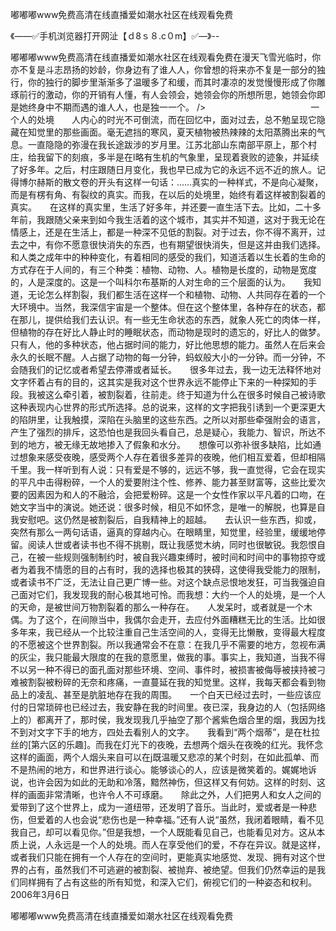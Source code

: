 嘟嘟嘟www免费高清在线直播爱如潮水社区在线观看免费

《——✅手机浏览器打开网沚【ｄ8ｓ８.c０m】✅—》--

嘟嘟嘟www免费高清在线直播爱如潮水社区在线观看免费在漫天飞雪光临时，你亦不复是斗志昂扬的妙龄，你身边有了谁人人，你曾想的将来亦不复是一部分的独行，你的独行的脚步里渐渐多了温暖多了和缓，而其时凄凉的发觉慢慢形成了你雕琢前行的激动，你的开销有人懂，有人会领会，她领会你的所想所思，她领会你即是她终身中不期而遇的谁人人，也是独一一个。
/>　　　　　　　　　　　　一个人的处境　　人内心的时光不可倒流，而在回忆中，面对过去，总不勉呈现它隐藏在知觉里的那些画面。毫无遮挡的寒风，夏天植物被热辣辣的太阳蒸腾出来的气息。一直隐隐的弥漫在我长途跋涉的岁月里。江苏北部山东南部平原上，那个村庄，给我留下的刻痕，多半是在l略有生机的气象里，呈现着衰败的迹象，并延续了好多年。之后，村庄跟随日月变化，我也早已成为它的永远不远不近的旅人。记得博尔赫斯的散文卷的开头有这样一句话：……真实的一种样式，不是向心凝聚，而是有楞有角、有裂纹的真实。而我，在以后的处境里，始终有着这样被割裂着的真实。　　在这样的真实里，生活了好多年，并还要一直生活下去。比如，二十多年前，我跟随父亲来到如今我生活着的这个城市，其实并不知道，这对于我无论在情感上，还是在生活上，都是一种深不见低的割裂。对于过去，你不得不离开，过去之中，有你不愿意很快消失的东西，也有期望很快消失，但是这并由我们选择。　　和人类之成年中的种种变化，有着相同的感受的我们，知道活着以生长着的生命的方式存在于人间的，有三个种类：植物、动物、人。植物是长度的，动物是宽度的，人是深度的。这是一个叫科尔布基斯的人对生命的三个层面的认为。　　我知道，无论怎么样割裂，我们都生活在这样一个和植物、动物、人共同存在着的一个大环境中。当然，我深信宇宙是一个整体。但在这个整体里，各种存在的状态，都在那儿，提供给我们去认识。有一些无生命状态的东西，就象人死亡的肉体一样，但植物的存在好比人静止时的睡眠状态，而动物是现时的遗忘的，好比人的做梦。只有人，他的多种状态，他占据时间的能力，好比他思想的能力。虽然人在后来会永久的长眠不醒。人占据了动物的每一分钟，蚂蚁般大小的一分钟。而一分钟，不会随我们的记忆或者希望去停滞或者延长。　　很多年过去，我一边无法释怀地对文字怀着占有的目的，这其实是我对这个世界永远不能停止下来的一种探知的手段。我被这么牵引着，被割裂着，往前走。终于知道为什么在很多时候自己被诗歌这种表现内心世界的形式所选择。总的说来，这样的文字把我引诱到一个更深更大的陷阱里，让我触摸，深陷在头脑里的这些东西。之所以对那些牵强附会的语言，产生了强烈的排斥，这恐怕也是我回头看自己，总是疑心，我能力、智识，所达不到的地方，被无缘无故地掺入了假象和水分。　　想像可以弥补很多缺陷，比如通过想象来感受夜晚，感受两个人存在着很多差异的夜晚，他们相互爱着，但却相隔千里。我一样听到有人说：只有爱是不够的，远远不够，我一直觉得，它会在现实的平凡中击得粉碎，一个人的爱要附注个性、修养、能力甚至财富等，这些比爱次要的因素因为和人的不融洽，会把爱粉碎。这是一个女性作家以平凡着的口吻，在她文字当中的演说。她还说：很多时候，相见不如怀念，是唯一的解脱，也算是自我安慰吧。这仍然是被割裂后，自我精神上的超越。　　去认识一些东西，抑或，突然有那么一两句话语，逼真的穿越内心。在眼睛里，知觉里，经验里，缓缓地停留。阅读人世或者读书也不得不挑剔，既让我感觉木纳，同时也很敏锐。我怨恨自己，在被一些规则强制制约时，被自我兴趣束缚时，被时间和时间中的事物掠夺或者为着我不情愿的目的占有时，我的选择也极其的狭碍，这使得我受能力的限制，或者读书不广泛，无法让自己更广博一些。对这个缺点忌恨地发狂，可当我强迫自己面对它们，我发现我的耐心极其地可怜。而我想：大约一个人的处境，是一个人的天命，是被世间万物割裂着的那么一种存在。　　人发呆时，或者就是一个木偶。为了这个，在间隙当中，我偶尔会走开，去应付外面糟糕无比的生活。比如很多年来，我已经从一个比较注重自己生活空间的人，变得无比懒散，变得最大程度的不愿被这个世界割裂。所以我通常会不在意：在我几乎不需要的地方，忽视布满的灰尘，我只能最大限度的在我的意愿里，做我的事。事实上，我知道，当我不得不以另一种不得已的面孔面对那些环境、空间、事件时，被损害被侮辱被挟持被刁难被割裂被粉碎的无奈和疼痛，一直蔓延在我的知觉里。这样，我每天都会看到物品上的凌乱、甚至是肮脏地存在我的周围。　　一个白天已经过去时，一些应该应付的日常琐碎也已经过去，我安静在我的时间里。夜已深，我身边的人（包括网络上的）都离开了，那时侯，我发现我几乎抽空了那个酱紫色烟合里的烟，我因为找不到对文字下手的地方，四处去看别人的文字。　　我看到“两个烟蒂”，是在杜拉丝的[第六区的乐趣]。而我在灯光下的夜晚，去想两个烟头在夜晚的红光。我怀念这样的画面，两个人烟头来自可以在j既温暖又悲凉的某个时刻，在如此孤单、而不是热闹的地方，和世界进行谈心。能够谈心的人，应该是微笑着的。娓娓地诉说，也许会因为如此的无助和冷落，黯然神伤，但这样又有何妨。这样的时刻、这样的画面非常清晰，也许令人不可琢磨。　　除此之外，人们把男人和女人之间的爱带到了这个世界上，成为一道纽带，还发明了音乐。当此时，爱或者是一种悲伤，但爱着的人也会说“悲伤也是一种幸福。”还有人说“虽然，我闭着眼睛，看不见我自己，却可以看见你。”但是我想，一个人既能看见自己，也能看见对方。这从本质上说，人永远是一个人的处境。而人在享受他们的爱，不存在异议。就是这样，或者我们只能在拥有一个人存在的空间时，更能真实地感觉、发现、拥有对这个世界的占有，虽然我们不可逃避的被割裂、被抛弃、被绝望。但我们仍然幸运的是我们同样拥有了占有这些的所有知觉，和深入它们，俯视它们的一种姿态和权利。2006年3月6日





嘟嘟嘟www免费高清在线直播爱如潮水社区在线观看免费
